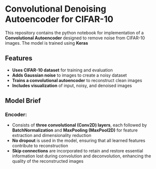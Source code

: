 # Convolutional Denoising Autoencoder for CIFAR-10

This repository contains the python notebook for implementation of a **Convolutional Autoencoder** designed to remove noise from CIFAR-10 images. The model is trained using **Keras**

## Features

- **Uses CIFAR-10 dataset** for training and evaluation
- **Adds Gaussian noise** to images to create a noisy dataset
- **Trains a convolutional autoencoder** to reconstruct clean images
- **Includes visualization** of input, noisy, and denoised images

## Model Brief

### Encoder:
- Consists of **three convolutional (Conv2D) layers**, each followed by **BatchNormalization** and **MaxPooling (MaxPool2D)** for feature extraction and dimensionality reduction
- **No dropout** is used in the model, ensuring that all learned features contribute to reconstruction
- **Skip connections** are incorporated to retain and restore essential information lost during convolution and deconvolution, enhancing the quality of the reconstructed images
